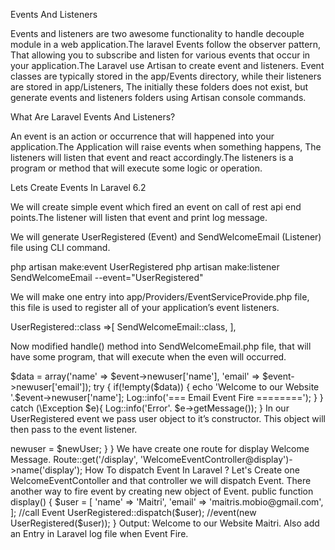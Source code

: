 Events And Listeners

Events and listeners are two awesome functionality to handle decouple module in a web application.The laravel Events follow the observer pattern, 
That allowing you to subscribe and listen for various events that occur in your application.The Laravel use Artisan to create event and listeners.
Event classes are typically stored in the app/Events directory, while their listeners are stored in app/Listeners, The initially these folders does 
not exist, but generate events and listeners folders using Artisan console commands.

What Are Laravel Events And Listeners?

An event is an action or occurrence that will happened into your application.The Application will raise events when something happens, 
The listeners will listen that event and react accordingly.The listeners is a program or method that will execute some logic or operation.

Lets Create Events In Laravel 6.2

We will create simple event which fired an event on call of rest api end points.The listener will listen that event and print log message.

We will generate UserRegistered (Event) and SendWelcomeEmail (Listener) file using CLI command.

php artisan make:event UserRegistered
php artisan make:listener SendWelcomeEmail --event="UserRegistered"

We will make one entry into app/Providers/EventServiceProvide.php file, this file is used to register all of your application’s event listeners.

UserRegistered::class =>[
            SendWelcomeEmail::class,
        ],
        
Now modified handle() method into SendWelcomeEmail.php file, that will have some program, that will execute when the even will occurred.

$data = array('name' => $event->newuser['name'], 'email' => $event->newuser['email']);
        try {
            if(!empty($data))
            {
                echo 'Welcome to our Website '.$event->newuser['name'];
                Log::info('=== Email Event Fire  ========');
            }
        } catch (\Exception $e){
            Log::info('Error'. $e->getMessage());
        }
In our UserRegistered event we pass user object to it’s constructor. This object will then pass to the event listener.

<?php

namespace App\Events;

use Illuminate\Foundation\Events\Dispatchable;
use Illuminate\Queue\SerializesModels;

class UserRegistered
{
    use Dispatchable, SerializesModels;

    public $newuser;
    /**
     * Create a new event instance.
     *
     * @return void
     */
    public function __construct($newUser)
    {
        $this->newuser = $newUser;
    }
}

We have create one route for display Welcome Message.

Route::get('/display', 'WelcomeEventController@display')->name('display');

How To dispatch Event In Laravel ?

Let's Create one WelcomeEventContoller and that controller we will dispatch Event.
There another way to fire event by creating new object of Event.

public function display()
    {
        $user = [
            'name' => 'Maitri',
            'email' => 'maitris.mobio@gmail.com',
        ];
        //call Event
        UserRegistered::dispatch($user);
        //event(new UserRegistered($user));
    }

Output: Welcome to our Website Maitri.
Also add an Entry in Laravel log file when Event Fire.
